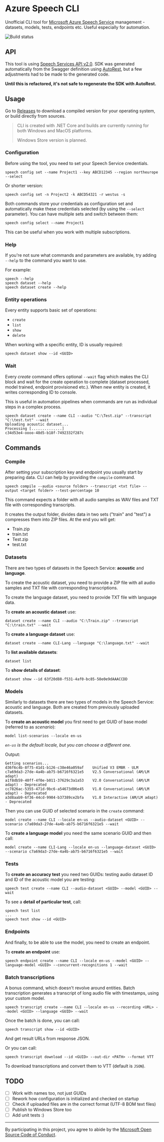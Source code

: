 # Azure Speech CLI

Unofficial CLI tool for [Microsoft Azure Speech Service](https://docs.microsoft.com/azure/cognitive-services/speech-service/overview) management - datasets, models, tests, endpoints etc. Useful especially for automation.

![Build status](https://dev.azure.com/msimecek/AzureSpeechCLI/_apis/build/status/AzureSpeechCLI-GitHub)

## API

This tool is using [Speech Services API v2.0](https://westus.cris.ai/swagger/ui/index). SDK was generated automatically from the Swagger definition using [AutoRest](https://github.com/Azure/AutoRest), but a few adjustments had to be made to the generated code.

**Until this is refactored, it's not safe to regenerate the SDK with AutoRest.**

## Usage

Go to [Releases](https://github.com/msimecek/Azure-Speech-CLI/releases) to download a compiled version for your operating system, or build directly from sources.

> CLI is created with .NET Core and builds are currently running for both Windows and MacOS platforms.
>
> Windows Store version is planned.

### Configuration

Before using the tool, you need to set your Speech Service credentials.

```
speech config set --name Project1 --key ABCD12345 --region northeurope --select
```

Or shorter version:

```
speech config set -n Project2 -k ABCD54321 -r westus -s
```

Both commands store your credentials as configuration set and automatically make these credentials selected (by using the `--select` parameter). You can have multiple sets and switch between them:

```
speech config select --name Project1
```

This can be useful when you work with multiple subscriptions.

### Help

If you're not sure what commands and parameters are available, try adding `--help` to the command you want to use.

For example:

```
speech --help
speech dataset --help
speech dataset create --help
```

### Entity operations

Every entity supports basic set of operations:

* `create`
* `list`
* `show`
* `delete`

When working with a specific entity, ID is usually required:

```
speech dataset show --id <GUID>
```

### Wait

Every *create* command offers optional `--wait` flag which makes the CLI block and wait for the create operation to complete (dataset processed, model trained, endpoint provisioned etc.). When new entity is created, it writes corresponding ID to console.

This is useful in automation pipelines when commands are run as individual steps in a complex process.

```
speech dataset create --name CLI --audio "C:\Test.zip" --transcript "C:\test.txt" --wait
Uploading acoustic dataset...
Processing [..............]
c34d53e4-oooo-48d5-b18f-7492332f287c
```

## Commands

### Compile

After setting your subscription key and endpoint you usually start by preparing data. CLI can help by providing the `compile` command.

```
speech compile --audio <source folder> --transcript <txt file> --output <target folder> --test-percentage 10
```

This command expects a folder with all audio samples as WAV files and TXT file with corresponding transcripts.

It creates the output folder, divides data in two sets ("train" and "test") a compresses them into ZIP files. At the end you will get:

* Train.zip
* train.txt
* Test.zip
* test.txt

### Datasets

There are two types of datasets in the Speech Service: **acoustic** and **language**. 

To create the acoustic dataset, you need to provide a ZIP file with all audio samples and TXT file with corresponding transcriptions.

To create the language dataset, you need to provide TXT file with language data.

To **create an acoustic dataset** use:

```
dataset create --name CLI --audio "C:\Train.zip" --transcript "C:\train.txt" --wait
```

To **create a language dataset** use:

```
dataset create --name CLI-Lang --language "C:\language.txt" --wait
```

To **list available datasets**:

```
dataset list
```

To **show details of dataset**:

```
dataset show --id 63f20d88-f531-4af0-bc85-58e0e9dAAACCDD
```

### Models

Similarly to datasets there are two types of models in the Speech Service: acoustic and language. Both are created from previously uploaded datasets.

To **create an acoustic model** you first need to get GUID of base model (referred to as *scenario*):

```
model list-scenarios --locale en-us
```

*`en-us` is the default locale, but you can choose a different one.*

Output:

```
Getting scenarios...
d36f6c4b-8f75-41d1-b126-c38e46a059af    Unified V3 EMBR - ULM
c7a69da3-27de-4a4b-ab75-b6716f6321e5    V2.5 Conversational (AM/LM adapt)
a1f8db59-40ff-4f0e-b011-37629c3a1a53    V2.0 Conversational (AM/LM adapt) - Deprecated
cc7826ac-5355-471d-9bc6-a54673d06e45    V1.0 Conversational (AM/LM adapt) - Deprecated
a3d8aab9-6f36-44cd-9904-b37389ce2bfa    V1.0 Interactive (AM/LM adapt) - Deprecated
```

Then you can use GUID of selected scenario in the `create` command:

```
model create --name CLI --locale en-us --audio-dataset <GUID> --scenario c7a69da3-27de-4a4b-ab75-b6716f6321e5 --wait
```

To **create a language model** you need the same scenario GUID and then call:

```
model create --name CLI-Lang --locale en-us --language-dataset <GUID> --scenario c7a69da3-27de-4a4b-ab75-b6716f6321e5 --wait
```

### Tests

To **create an accuracy test** you need two GUIDs: testing audio dataset ID and ID of the acoustic model you are testing:

```
speech test create --name CLI --audio-dataset <GUID> --model <GUID> --wait
```

To see a **detail of particular test**, call:

```
speech test list
...
speech test show --id <GUID>
```

### Endpoints

And finally, to be able to use the model, you need to create an endpoint.

To **create an endpoint** use:

```
speech endpoint create --name CLI --locale en-us --model <GUID> --language-model <GUID> --concurrent-recognitions 1 --wait
```

### Batch transcriptions

A bonus command, which doesn't revolve around entities. Batch transcription generates a transcript of long audio file with timestamps, using your custom model.

```
speech transcript create --name CLI --locale en-us --recording <URL> --model <GUID> --language <GUID> --wait
```

Once the batch is done, you can call:

```
speech transcript show --id <GUID>
```

And get result URLs from response JSON.

Or you can call:

```
speech transcript download --id <GUID> --out-dir <PATH> --format VTT
```

To download transcriptions and convert them to VTT (default is `JSON`).

## TODO

- [ ] Work with names too, not just GUIDs
- [ ] Rework how configuration is initialized and checked on startup
- [ ] Check if uploaded files are in the correct format (UTF-8 BOM text files)
- [ ] Publish to Windows Store too
- [ ] Add unit tests :)

-----

By participating in this project, you
agree to abide by the [Microsoft Open Source Code of Conduct](https://opensource.microsoft.com/codeofconduct/).